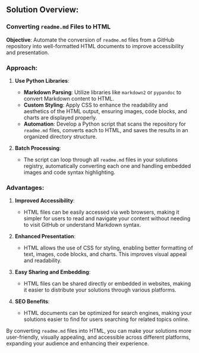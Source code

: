 

## Solution Overview: 

### Converting `readme.md` Files to HTML

**Objective**: Automate the conversion of `readme.md` files from a GitHub repository into well-formatted HTML documents to improve accessibility and presentation.

### Approach:
1. **Use Python Libraries**:
   - **Markdown Parsing**: Utilize libraries like `markdown2` or `pypandoc` to convert Markdown content to HTML.
   - **Custom Styling**: Apply CSS to enhance the readability and aesthetics of the HTML output, ensuring images, code blocks, and charts are displayed properly.
   - **Automation**: Develop a Python script that scans the repository for `readme.md` files, converts each to HTML, and saves the results in an organized directory structure.

2. **Batch Processing**:
   - The script can loop through all `readme.md` files in your solutions registry, automatically converting each one and handling embedded images and code syntax highlighting.

### Advantages:
1. **Improved Accessibility**:
   - HTML files can be easily accessed via web browsers, making it simpler for users to read and navigate your content without needing to visit GitHub or understand Markdown syntax.

2. **Enhanced Presentation**:
   - HTML allows the use of CSS for styling, enabling better formatting of text, images, code blocks, and charts. This improves visual appeal and readability.

3. **Easy Sharing and Embedding**:
   - HTML files can be shared directly or embedded in websites, making it easier to distribute your solutions through various platforms.

4. **SEO Benefits**:
   - HTML documents can be optimized for search engines, making your solutions easier to find for users searching for related topics online.

By converting `readme.md` files into HTML, you can make your solutions more user-friendly, visually appealing, and accessible across different platforms, expanding your audience and enhancing their experience.

